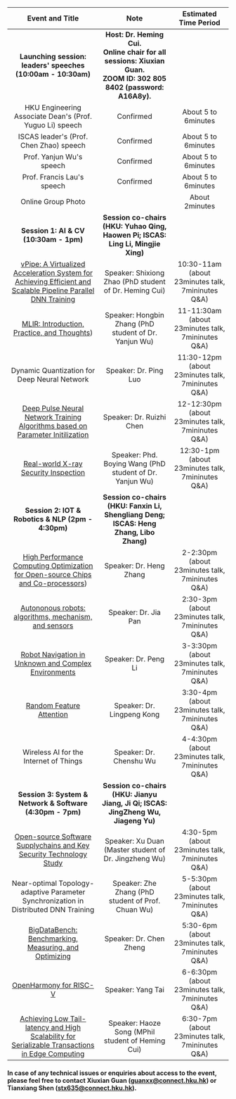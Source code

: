 
| Event and Title | Note | Estimated Time Period |
| :---: | :---: | :---: |
| <b>Launching session: leaders' speeches (10:00am - 10:30am) </b> | <b>Host: Dr. Heming Cui.  <br> Online chair for all sessions: Xiuxian Guan.  <br>  ZOOM ID: 302 805 8402 (password: A16A8y).</b> |  |
| HKU Engineering Associate Dean's (Prof. Yuguo Li) speech | Confirmed | About 5 to 6minutes |
| ISCAS leader's (Prof. Chen Zhao) speech | Confirmed | About 5 to 6minutes |
| Prof. Yanjun Wu's speech | Confirmed | About 5 to 6minutes |
| Prof. Francis Lau's speech | Confirmed | About 5 to 6minutes |
| Online Group Photo |  | About 2minutes |
| <b>Session 1: AI & CV (10:30am - 1pm)</b> | <b> Session co-chairs (HKU: Yuhao Qing, Haowen Pi; ISCAS: Ling Li, Mingjie Xing) </b> |  |
| [vPipe: A Virtualized Acceleration System for Achieving Efficient and Scalable Pipeline Parallel DNN Training](iscas2021/1-Shixiong%20Zhao.pptx) | Speaker: Shixiong Zhao (PhD student of Dr. Heming Cui) | 10:30-11am (about 23minutes talk, 7mininutes Q&A) |
| [MLIR: Introduction, Practice, and Thoughts](iscas2021/1-2-Hongbin%20Zhang%20MLIR.pdf)) | Speaker: Hongbin Zhang (PhD student of Dr. Yanjun Wu) | 11-11:30am (about 23minutes talk, 7mininutes Q&A) |
| Dynamic Quantization for Deep Neural Network | Speaker: Dr. Ping Luo | 11:30-12pm (about 23minutes talk, 7mininutes Q&A) |
| [Deep Pulse Neural Network Training Algorithms based on Parameter Initilization](https://drive.google.com/file/d/1QGEKj2GXJJo-ohL7uHy4M2WcUSwvBeIY/view?usp=sharing) | Speaker: Dr. Ruizhi Chen | 12-12:30pm (about 23minutes talk, 7mininutes Q&A) |
| [Real-world X-ray Security Inspection](https://drive.google.com/file/d/1-9kpnGo64G_UhUDSs-bfl-PqR4Ebe7A_/view?usp=sharing) | Speaker: Phd. Boying Wang (PhD student of Dr. Yanjun Wu) | 12:30-1pm (about 23minutes talk, 7mininutes Q&A) |
| <b> Session 2: IOT & Robotics & NLP (2pm - 4:30pm)</b> | <b>Session co-chairs (HKU: Fanxin Li, Shengliang Deng; ISCAS: Heng Zhang, Libo Zhang)</b> |  |
| [High Performance Computing Optimization for Open-source Chips and Co-processors](https://drive.google.com/file/d/1Gc0ngA-gOdAC6BCi815rXjBR7Eb4gtjk/view?usp=sharing)) | Speaker: Dr. Heng Zhang | 2-2:30pm (about 23minutes talk, 7mininutes Q&A) |
| [Autononous robots: algorithms, mechanism, and sensors](https://drive.google.com/file/d/1LAKa05ZXbyE-Gox_2c8-Cp-srTEtjwxI/view?usp=sharing) | Speaker: Dr. Jia Pan | 2:30-3pm (about 23minutes talk, 7mininutes Q&A) |
| [Robot Navigation in Unknown and Complex Environments](https://drive.google.com/file/d/1dviYJzMiqzMNH_HRD2cf-bTXtuy_UEEm/view?usp=sharing) | Speaker: Dr. Peng Li | 3-3:30pm (about 23minutes talk, 7mininutes Q&A) |
| [Random Feature Attention](https://drive.google.com/file/d/1G961JMmNA2djsd0X6VPcVdjWgVZ2jLbL/view?usp=sharing) | Speaker: Dr. Lingpeng Kong | 3:30-4pm (about 23minutes talk, 7mininutes Q&A) |
| Wireless AI for the Internet of Things | Speaker: Dr. Chenshu Wu | 4-4:30pm (about 23minutes talk, 7mininutes Q&A) |
| <b>Session 3: System & Network & Software (4:30pm - 7pm)</b> | <b>Session co-chairs (HKU: Jianyu Jiang, Ji Qi; ISCAS: JingZheng Wu, Jiageng Yu)</b> |  |
| [Open-source Software Supplychains and Key Security Technology Study](https://drive.google.com/file/d/1iWRU60bBl8bOV3TRYCqN6aw4QU5KJiV0/view?usp=sharing) | Speaker: Xu Duan (Master student of Dr. Jingzheng Wu) | 4:30-5pm (about 23minutes talk, 7mininutes Q&A) |
| Near-optimal Topology-adaptive Parameter Synchronization in Distributed DNN Training | Speaker: Zhe Zhang (PhD student of Prof. Chuan Wu) | 5-5:30pm (about 23minutes talk, 7mininutes Q&A) |
| [BigDataBench: Benchmarking, Measuring, and Optimizing](https://drive.google.com/file/d/1ei4Iu8m_znVCZjs3Fts8FH-VOTga7_S3/view?usp=sharing) | Speaker: Dr. Chen Zheng | 5:30-6pm (about 23minutes talk, 7mininutes Q&A) |
| [OpenHarmony for RISC-V](https://drive.google.com/file/d/1UY6dWhkN3Unkbq3lR2luYqudw4PMoKnc/view?usp=sharing) | Speaker: Yang Tai | 6-6:30pm (about 23minutes talk, 7mininutes Q&A) |
| [Achieving Low Tail-latency and High Scalability for Serializable Transactions in Edge Computing](https://drive.google.com/file/d/1t1-A48puRb9h7mEX1QSR0tOJcuvQh36B/view?usp=sharing) | Speaker: Haoze Song (MPhil student of Heming Cui) | 6:30-7pm (about 23minutes talk, 7mininutes Q&A) |


#### In case of any technical issues or enquiries about access to the event, please feel free to contact **Xiuxian Guan (<guanxx@connect.hku.hk>)** or **Tianxiang Shen (<stx635@connect.hku.hk>)**.
